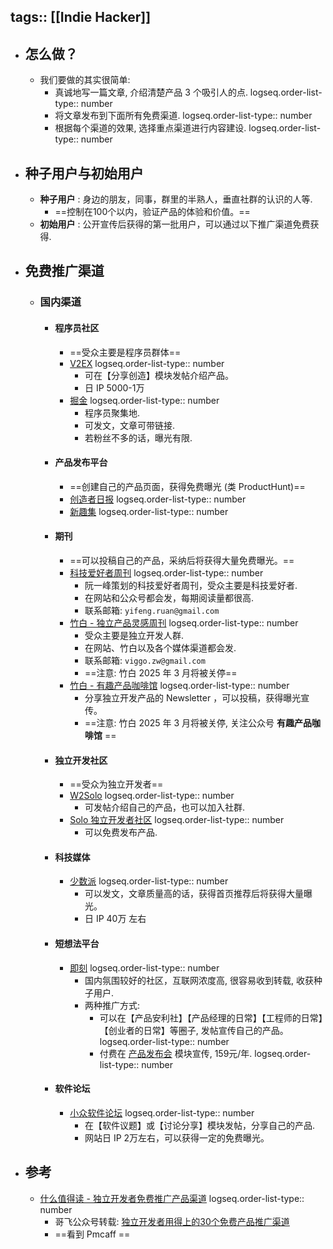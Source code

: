 tags:: [[Indie Hacker]]
---

- ## 怎么做？
	- 我们要做的其实很简单:
		- 真诚地写一篇文章, 介绍清楚产品 3 个吸引人的点.
		  logseq.order-list-type:: number
		- 将文章发布到下面所有免费渠道.
		  logseq.order-list-type:: number
		- 根据每个渠道的效果, 选择重点渠道进行内容建设.
		  logseq.order-list-type:: number
- ## 种子用户与初始用户
	- **种子用户** : 身边的朋友，同事，群里的半熟人，垂直社群的认识的人等.
		- ==控制在100个以内，验证产品的体验和价值。==
	- **初始用户** : 公开宣传后获得的第一批用户，可以通过以下推广渠道免费获得.
- ## 免费推广渠道
	- ### 国内渠道
		- #### 程序员社区
			- ==受众主要是程序员群体==
			- [V2EX](https://www.v2ex.com/)
			  logseq.order-list-type:: number
				- 可在【分享创造】模块发帖介绍产品。
				- 日 IP 5000-1万
			- [掘金](https://juejin.cn/)
			  logseq.order-list-type:: number
				- 程序员聚集地.
				- 可发文，文章可带链接.
				- 若粉丝不多的话，曝光有限.
		- #### 产品发布平台
			- ==创建自己的产品页面，获得免费曝光 (类 ProductHunt)==
			- [创造者日报](https://creatorsdaily.com/)
			  logseq.order-list-type:: number
			- [新趣集](https://xinquji.com/)
			  logseq.order-list-type:: number
		- #### 期刊
			- ==可以投稿自己的产品，采纳后将获得大量免费曝光。==
			- [科技爱好者周刊](http://www.ruanyifeng.com/blog/)
			  logseq.order-list-type:: number
				- 阮一峰策划的科技爱好者周刊，受众主要是科技爱好者.
				- 在网站和公众号都会发，每期阅读量都很高.
				- 联系邮箱: `yifeng.ruan@gmail.com`
			- [竹白 - 独立产品灵感周刊](https://decohack.com/)
			  logseq.order-list-type:: number
				- 受众主要是独立开发人群.
				- 在网站、竹白以及各个媒体渠道都会发.
				- 联系邮箱: `viggo.zw@gmail.com`
				- ==注意: 竹白 2025 年 3 月将被关停==
			- [竹白 - 有趣产品咖啡馆](https://yunyingxiaowanzi.zhubai.love/)
			  logseq.order-list-type:: number
				- 分享独立开发产品的 Newsletter ，可以投稿，获得曝光宣传。
				- ==注意: 竹白 2025 年 3 月将被关停, 关注公众号 **有趣产品咖啡馆** ==
		- #### 独立开发社区
			- ==受众为独立开发者==
			- [W2Solo](https://w2solo.com/)
			  logseq.order-list-type:: number
				- 可发帖介绍自己的产品，也可以加入社群.
			- [Solo 独立开发者社区](https://solo.xin/)
			  logseq.order-list-type:: number
				- 可以免费发布产品.
		- #### 科技媒体
			- [少数派](https://sspai.com/)
			  logseq.order-list-type:: number
				- 可以发文，文章质量高的话，获得首页推荐后将获得大量曝光。
				- 日 IP 40万 左右
		- #### 短想法平台
			- [即刻](https://web.okjike.com/)
			  logseq.order-list-type:: number
				- 国内氛围较好的社区，互联网浓度高, 很容易收到转载, 收获种子用户.
				- 两种推广方式:
					- 可以在【产品安利社】【产品经理的日常】【工程师的日常】【创业者的日常】等圈子, 发帖宣传自己的产品。
					  logseq.order-list-type:: number
					- 付费在 [产品发布会](https://h5.ruguoapp.com/jk-product-launch-event/today) 模块宣传, 159元/年.
					  logseq.order-list-type:: number
		- #### 软件论坛
			- [小众软件论坛](https://meta.appinn.net/)
			  logseq.order-list-type:: number
				- 在【软件议题】或【讨论分享】模块发帖，分享自己的产品.
				- 网站日 IP 2万左右，可以获得一定的免费曝光。
- ## 参考
	- [什么值得读 - 独立开发者免费推广产品渠道](https://book.jiandan.link/jinri/haowen/gongju/9038.html)
	  logseq.order-list-type:: number
		- 哥飞公众号转载: [独立开发者用得上的30个免费产品推广渠道](https://mp.weixin.qq.com/s/f0GV7Ld5Ag6N4g0YYsIeog)
		- ==看到 Pmcaff ==